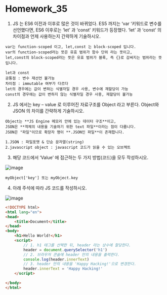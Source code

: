 # Homework_35

1. JS 는 ES6 이전과 이후로 많은 것이 바뀌었다. ES5 까지는 ‘var ‘키워드로 변수를 선언했다면, ES6 이후로는 ‘let’ 과 ‘const’ 키워드가 등장했다. ‘let’ 과 ‘const’ 의 차이점과 언제 사용하는지 간략하게 기술하시오.

```
var는 function-scoped 이고, let,const 는 block-scoped 입니다.
var의 function-scoped라는 뜻은 유효 범위가 함수 단위 라는 뜻이고,
let,const의 block-scoped라는 뜻은 유효 범위가 블록, 즉 {}로 감싸지는 범위라는 뜻입니다.

let과 const
공통점 : 변수 재선언 불가능
차이점 : immutable 여부가 다르다
let의 경우에는 값이 변하는 식별자일 경우 사용, 변수에 재할당이 가능
const의 경우에는 값이 변하지 않는 식별자일 경우 사용, 재할당이 불가능
```

2. JS 에서는 key – value 로 이루어진 자료구조를 Object 라고 부른다. Object와 JSON 의 차이를 간략하게 기술하시오.

```
Object는 **JS Engine 메모리 안에 있는 데이터 구조**이고,
JSON은 **객체의 내용을 기술하기 위한 text 파일**이라는 점이 다릅니다.
JSON은 "파일"이므로 확장자 명이 **.JSON인 파일**이 존재합니다.

1.JSON : 파일포맷 & 단순 문자열(string)
2.javascript object : javascript 코드가 읽을 수 있는 오브젝트
```

3. 해당 코드에서 ‘Value’ 에 접근하는 두 가지 방법(코드)을 모두 작성하시오.

![image](https://user-images.githubusercontent.com/30791915/56946245-8263f000-6b64-11e9-9e3f-ac34d754db93.png)

```
myObject['key'] 또는 myObject.key
```

4. 아래 주석에 따라 JS 코드를 작성하시오.

![image](https://user-images.githubusercontent.com/30791915/56946259-8abc2b00-6b64-11e9-9d54-1ca498ab4862.png)

``` html
<!DOCTYPE html>
<html lang="en">
<head>
    <title>Document</title>
</head>
<body>
    <h1>Hello World!</h1>
    <script>
        // 1. h1 태그를 선택한 뒤, header 라는 상수에 할당한다.
        header = document.querySelector('h1')
        // 2. 브라우저 콘솔에 header 안의 내용을 출력한다.
        console.log(header.innerText)
        // 3. header 안의 내용을 'Happy Hacking!'으로 변경한다.
        header.innerText = 'Happy Hacking!'
    </script>
    
</body>
</html>
```
